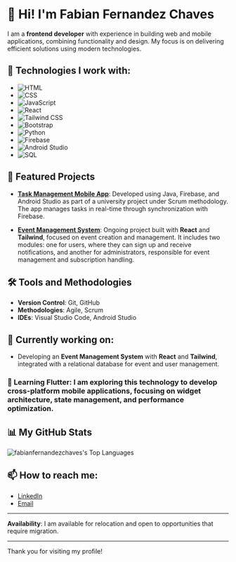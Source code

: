 # 👋 Hi! I'm Fabian Fernandez Chaves

I am a **frontend developer** with experience in building web and mobile applications, combining functionality and design. My focus is on delivering efficient solutions using modern technologies.

## 🚀 Technologies I work with:
- ![HTML](https://img.shields.io/badge/HTML-E34F26?style=for-the-badge&logo=html5&logoColor=white)
- ![CSS](https://img.shields.io/badge/CSS-1572B6?style=for-the-badge&logo=css3&logoColor=white)
- ![JavaScript](https://img.shields.io/badge/JavaScript-F7DF1E?style=for-the-badge&logo=javascript&logoColor=black)
- ![React](https://img.shields.io/badge/React-61DAFB?style=for-the-badge&logo=react&logoColor=black)
- ![Tailwind CSS](https://img.shields.io/badge/TailwindCSS-38B2AC?style=for-the-badge&logo=tailwind-css&logoColor=white)
- ![Bootstrap](https://img.shields.io/badge/Bootstrap-7952B3?style=for-the-badge&logo=bootstrap&logoColor=white)
- ![Python](https://img.shields.io/badge/Python-3776AB?style=for-the-badge&logo=python&logoColor=white)
- ![Firebase](https://img.shields.io/badge/Firebase-FFCA28?style=for-the-badge&logo=firebase&logoColor=black)
- ![Android Studio](https://img.shields.io/badge/Android%20Studio-3DDC84?style=for-the-badge&logo=android-studio&logoColor=white)
- ![SQL](https://img.shields.io/badge/SQL-336791?style=for-the-badge&logo=postgresql&logoColor=white)

## 📂 Featured Projects

- [**Task Management Mobile App**](https://github.com/FabianFernandezChaves/UpTask): Developed using Java, Firebase, and Android Studio as part of a university project under Scrum methodology. The app manages tasks in real-time through synchronization with Firebase.

- [**Event Management System**](https://github.com/FabianFernandezChaves/event_system): Ongoing project built with **React** and **Tailwind**, focused on event creation and management. It includes two modules: one for users, where they can sign up and receive notifications, and another for administrators, responsible for event management and subscription handling.

## 🛠️ Tools and Methodologies
- **Version Control**: Git, GitHub
- **Methodologies**: Agile, Scrum
- **IDEs**: Visual Studio Code, Android Studio

## 🔧 Currently working on:
- Developing an **Event Management System** with **React** and **Tailwind**, integrated with a relational database for event and user management.

### 🌱 Learning **Flutter**: I am exploring this technology to develop cross-platform mobile applications, focusing on widget architecture, state management, and performance optimization.

## 📊 My GitHub Stats

![fabianfernandezchaves's Top Languages](https://github-readme-stats.vercel.app/api/top-langs/?username=fabianfernandezchaves&theme=default&show_icons=true&hide_border=true&layout=compact)

## 📫 How to reach me:
- [LinkedIn](https://www.linkedin.com/in/fabian-fernandez-chaves)
- [Email](mailto:fabian.fernandezchaves@gmail.com)

---

**Availability**: I am available for relocation and open to opportunities that require migration.

---

Thank you for visiting my profile!

